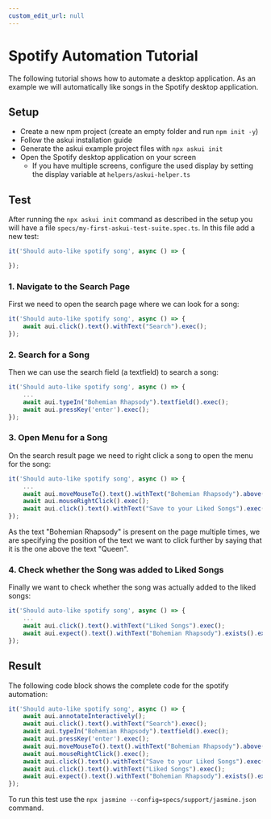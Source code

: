 ```yaml
---
custom_edit_url: null
---
```


# Spotify Automation Tutorial

The following tutorial shows how to automate a desktop application. As an example we will automatically like songs in the Spotify desktop application.

## Setup

* Create a new npm project (create an empty folder and run `npm init -y`)
* Follow the askui installation guide
* Generate the askui example project files with `npx askui init`
* Open the Spotify desktop application on your screen
    * If you have multiple screens, configure the used display by setting the display variable at `helpers/askui-helper.ts`

## Test

After running the `npx askui init` command as described in the setup you will have a file `specs/my-first-askui-test-suite.spec.ts`. In this file add a new test:

```ts
it('Should auto-like spotify song', async () => {

});
```

### 1. Navigate to the Search Page

First we need to open the search page where we can look for a song:

```ts
it('Should auto-like spotify song', async () => {
    await aui.click().text().withText("Search").exec();
});
```

### 2. Search for a Song
Then we can use the search field (a textfield) to search a song:

```ts
it('Should auto-like spotify song', async () => {
    ...
    await aui.typeIn("Bohemian Rhapsody").textfield().exec();
    await aui.pressKey('enter').exec();
});
```

### 3. Open Menu for a Song
On the search result page we need to right click a song to open the menu for the song:

```ts
it('Should auto-like spotify song', async () => {
    ...
    await aui.moveMouseTo().text().withText("Bohemian Rhapsody").above().text().withText("Queen").exec();
    await aui.mouseRightClick().exec();
    await aui.click().text().withText("Save to your Liked Songs").exec();
});
```
As the text "Bohemian Rhapsody" is present on the page multiple times, we are specifying the position of the text we want to click further by saying that it is the one above the text "Queen".

### 4. Check whether the Song was added to Liked Songs
Finally we want to check whether the song was actually added to the liked songs:

```ts
it('Should auto-like spotify song', async () => {
    ...
    await aui.click().text().withText("Liked Songs").exec();
    await aui.expect().text().withText("Bohemian Rhapsody").exists().exec();
});
```

## Result

The following code block shows the complete code for the spotify automation:

```ts
it('Should auto-like spotify song', async () => {
    await aui.annotateInteractively();
    await aui.click().text().withText("Search").exec();
    await aui.typeIn("Bohemian Rhapsody").textfield().exec();
    await aui.pressKey('enter').exec();
    await aui.moveMouseTo().text().withText("Bohemian Rhapsody").above().text().withText("Queen").exec();
    await aui.mouseRightClick().exec();
    await aui.click().text().withText("Save to your Liked Songs").exec();
    await aui.click().text().withText("Liked Songs").exec();
    await aui.expect().text().withText("Bohemian Rhapsody").exists().exec();
});
```
To run this test use the `npx jasmine --config=specs/support/jasmine.json` command.
